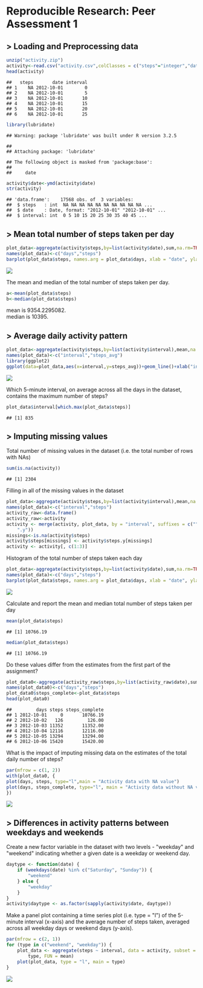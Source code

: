 # Reproducible Research: Peer Assessment 1


## > Loading and Preprocessing data


```r
unzip("activity.zip")
activity<-read.csv("activity.csv",colClasses = c("steps"="integer","date"="character","interval"="integer"))
head(activity)
```

```
##   steps       date interval
## 1    NA 2012-10-01        0
## 2    NA 2012-10-01        5
## 3    NA 2012-10-01       10
## 4    NA 2012-10-01       15
## 5    NA 2012-10-01       20
## 6    NA 2012-10-01       25
```

```r
library(lubridate)
```

```
## Warning: package 'lubridate' was built under R version 3.2.5
```

```
## 
## Attaching package: 'lubridate'
```

```
## The following object is masked from 'package:base':
## 
##     date
```

```r
activity$date<-ymd(activity$date)
str(activity)
```

```
## 'data.frame':	17568 obs. of  3 variables:
##  $ steps   : int  NA NA NA NA NA NA NA NA NA NA ...
##  $ date    : Date, format: "2012-10-01" "2012-10-01" ...
##  $ interval: int  0 5 10 15 20 25 30 35 40 45 ...
```

## > Mean total number of steps taken per day


```r
plot_data<-aggregate(activity$steps,by=list(activity$date),sum,na.rm=TRUE)
names(plot_data)<-c("days","steps")
barplot(plot_data$steps, names.arg = plot_data$days, xlab = "date", ylab = "steps")
```

![](PA1_template_files/figure-html/unnamed-chunk-2-1.png)<!-- -->


The mean and median of the total number of steps taken per day.


```r
a<-mean(plot_data$steps)
b<-median(plot_data$steps)
```
mean is 9354.2295082.  
median is 10395.  

## > Average daily activity pattern


```r
plot_data<-aggregate(activity$steps,by=list(activity$interval),mean,na.rm=TRUE)
names(plot_data)<-c("interval","steps_avg")
library(ggplot2)
ggplot(data=plot_data,aes(x=interval,y=steps_avg))+geom_line()+xlab("interval")+ylab("steps")
```

![](PA1_template_files/figure-html/unnamed-chunk-4-1.png)<!-- -->

Which 5-minute interval, on average across all the days in the dataset, contains the maximum number of steps?


```r
plot_data$interval[which.max(plot_data$steps)]
```

```
## [1] 835
```

## > Imputing missing values

Total number of missing values in the dataset (i.e. the total number of rows with NAs)


```r
sum(is.na(activity))
```

```
## [1] 2304
```

Filling in all of the missing values in the dataset


```r
plot_data<-aggregate(activity$steps,by=list(activity$interval),mean,na.rm=TRUE)
names(plot_data)<-c("interval","steps")
activity_raw<-data.frame()
activity_raw<-activity
activity <- merge(activity, plot_data, by = "interval", suffixes = c("", 
    ".y"))
missings<-is.na(activity$steps)
activity$steps[missings] <- activity$steps.y[missings]
activity <- activity[, c(1:3)]
```

Histogram of the total number of steps taken each day


```r
plot_data<-aggregate(activity$steps,by=list(activity$date),sum,na.rm=TRUE)
names(plot_data)<-c("days","steps")
barplot(plot_data$steps, names.arg = plot_data$days, xlab = "date", ylab = "steps")
```

![](PA1_template_files/figure-html/unnamed-chunk-8-1.png)<!-- -->

Calculate and report the mean and median total number of steps taken per day


```r
mean(plot_data$steps)
```

```
## [1] 10766.19
```

```r
median(plot_data$steps)
```

```
## [1] 10766.19
```


Do these values differ from the estimates from the first part of the assignment?


```r
plot_data0<-aggregate(activity_raw$steps,by=list(activity_raw$date),sum,na.rm=TRUE)
names(plot_data0)<-c("days","steps")
plot_data0$steps_complete<-plot_data$steps
head(plot_data0)
```

```
##         days steps steps_complete
## 1 2012-10-01     0       10766.19
## 2 2012-10-02   126         126.00
## 3 2012-10-03 11352       11352.00
## 4 2012-10-04 12116       12116.00
## 5 2012-10-05 13294       13294.00
## 6 2012-10-06 15420       15420.00
```

What is the impact of imputing missing data on the estimates of the total daily number of steps?


```r
par(mfrow = c(1, 2))
with(plot_data0, {
plot(days, steps, type="l",main = "Activity data with NA value")
plot(days, steps_complete, type="l", main = "Activity data without NA value")
})
```

![](PA1_template_files/figure-html/unnamed-chunk-11-1.png)<!-- -->

## > Differences in activity patterns between weekdays and weekends

Create a new factor variable in the dataset with two levels - "weekday" and "weekend" indicating whether a given date is a weekday or weekend day.


```r
daytype <- function(date) {
    if (weekdays(date) %in% c("Saturday", "Sunday")) {
        "weekend"
    } else {
        "weekday"
    }
}
activity$daytype <- as.factor(sapply(activity$date, daytype))
```

Make a panel plot containing a time series plot (i.e. type = "l") of the 5-minute interval (x-axis) and the average number of steps taken, averaged across all weekday days or weekend days (y-axis).


```r
par(mfrow = c(2, 1))
for (type in c("weekend", "weekday")) {
    plot_data <- aggregate(steps ~ interval, data = activity, subset = activity$daytype == 
        type, FUN = mean)
    plot(plot_data, type = "l", main = type)
}
```

![](PA1_template_files/figure-html/unnamed-chunk-13-1.png)<!-- -->
